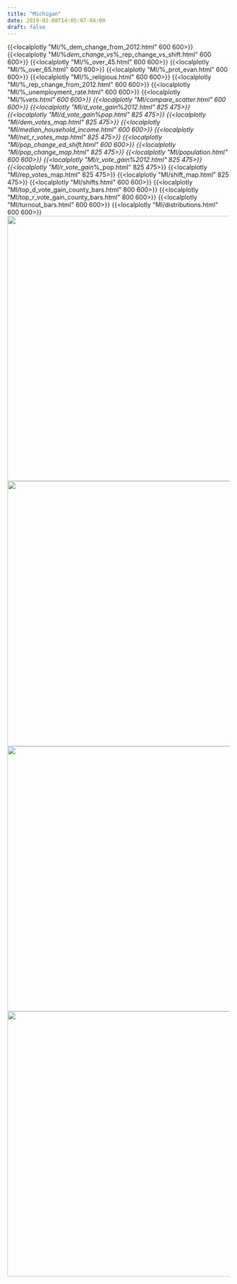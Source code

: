 ```yaml
---
title: "Michigan"
date: 2019-02-08T14:05:07-04:00
draft: false
---
```




{{<localplotly "MI/%_dem_change_from_2012.html" 600 600>}}
{{<localplotly "MI/%_dem_change_vs_%_rep_change_vs_shift.html" 600 600>}}
{{<localplotly "MI/%_over_45.html" 600 600>}}
{{<localplotly "MI/%_over_65.html" 600 600>}}
{{<localplotly "MI/%_prot_evan.html" 600 600>}}
{{<localplotly "MI/%_religious.html" 600 600>}}
{{<localplotly "MI/%_rep_change_from_2012.html" 600 600>}}
{{<localplotly "MI/%_unemployment_rate.html" 600 600>}}
{{<localplotly "MI/%_vets.html" 600 600>}}
{{<localplotly "MI/compare_scatter.html" 600 600>}}
{{<localplotly "MI/d_vote_gain_%_2012.html" 825 475>}}
{{<localplotly "MI/d_vote_gain_%_pop.html" 825 475>}}
{{<localplotly "MI/dem_votes_map.html" 825 475>}}
{{<localplotly "MI/median_household_income.html" 600 600>}}
{{<localplotly "MI/net_r_votes_map.html" 825 475>}}
{{<localplotly "MI/pop_change_ed_shift.html" 600 600>}}
{{<localplotly "MI/pop_change_map.html" 825 475>}}
{{<localplotly "MI/population.html" 600 600>}}
{{<localplotly "MI/r_vote_gain_%_2012.html" 825 475>}}
{{<localplotly "MI/r_vote_gain_%_pop.html" 825 475>}}
{{<localplotly "MI/rep_votes_map.html" 825 475>}}
{{<localplotly "MI/shift_map.html" 825 475>}}
{{<localplotly "MI/shifts.html" 600 600>}}
{{<localplotly "MI/top_d_vote_gain_county_bars.html" 800 600>}}
{{<localplotly "MI/top_r_vote_gain_county_bars.html" 800 600>}}
{{<localplotly "MI/turnout_bars.html" 600 600>}}
{{<localplotly "MI/distributions.html" 600 600>}}
<img src="/MI/net_gop_votes_waterfall.png" width="600" height="600" />
<img src="/MI/r_votes_waterfall.png" width="600" height="600" />
<img src="/MI/d_votes_waterfall.png" width="600" height="600" />
<img src="/MI/tot_votes_waterfall.png" width="600" height="600" />
